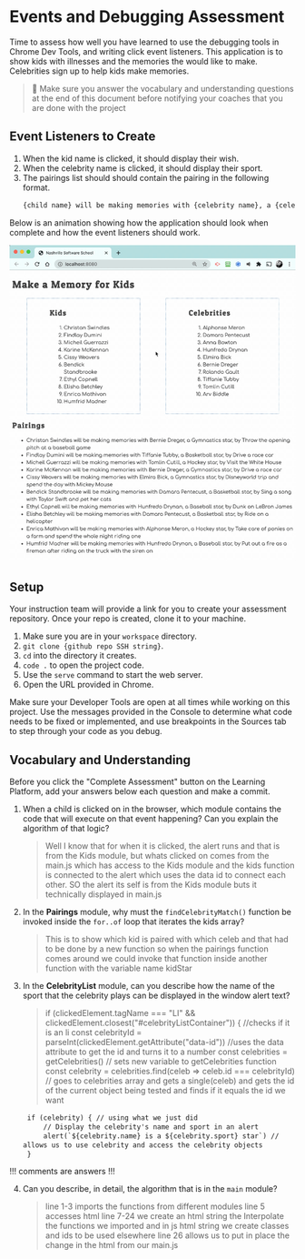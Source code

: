 # Events and Debugging Assessment

Time to assess how well you have learned to use the debugging tools in Chrome Dev Tools, and writing click event listeners. This application is to show kids with illnesses and the memories the would like to make. Celebrities sign up to help kids make memories.

> 🧨 Make sure you answer the vocabulary and understanding questions at the end of this document before notifying your coaches that you are done with the project

## Event Listeners to Create

1. When the kid name is clicked, it should display their wish.
1. When the celebrity name is clicked, it should display their sport.
1. The pairings list should should contain the pairing in the following format.
    ```html
    {child name} will be making memories with {celebrity name}, a {celebrity sport} star, by {child wish}
    ```

Below is an animation showing how the application should look when complete and how the event listeners should work.

<img src="./images/debugging-events-assessment.gif" width="700px">

## Setup

Your instruction team will provide a link for you to create your assessment repository. Once your repo is created, clone it to your machine.

1. Make sure you are in your `workspace` directory.
1. `git clone {github repo SSH string}`.
1. `cd` into the directory it creates.
1. `code .` to open the project code.
1. Use the `serve` command to start the web server.
1. Open the URL provided in Chrome.

Make sure your Developer Tools are open at all times while working on this project. Use the messages provided in the Console to determine what code needs to be fixed or implemented, and use breakpoints in the Sources tab to step through your code as you debug.

## Vocabulary and Understanding

Before you click the "Complete Assessment" button on the Learning Platform, add your answers below each question and make a commit.

1. When a child is clicked on in the browser, which module contains the code that will execute on that event happening? Can you explain the algorithm of that logic?
   > Well I know that for when it is clicked, the alert runs and that is from the Kids module, but whats clicked on comes from the main.js which has access to the Kids module and the kids function is connected to the alert which uses the data id to connect each other. SO the alert its self is from the Kids module buts it technically displayed in main.js

2. In the **Pairings** module, why must the `findCelebrityMatch()` function be invoked inside the `for..of` loop that iterates the kids array?
   > This is to show which kid is paired with which celeb and that had to be done by a new function so when the pairings function comes around we could invoke that function inside another function with the variable name kidStar

3. In the **CelebrityList** module, can you describe how the name of the sport that the celebrity plays can be displayed in the window alert text?
   >  if (clickedElement.tagName === "LI" && clickedElement.closest("#celebrityListContainer")) {  //checks if it is an li 
        const celebrityId = parseInt(clickedElement.getAttribute("data-id")) //uses the data attribute to get the id and turns it to a number
        const celebrities = getCelebrities() //  sets new variable to getCelebrities function
        const celebrity = celebrities.find(celeb => celeb.id === celebrityId) // goes to celebrities array and gets a single(celeb) and gets the id of the current object being tested and finds if it equals the id we want

        if (celebrity) { // using what we just did
            // Display the celebrity's name and sport in an alert
            alert(`${celebrity.name} is a ${celebrity.sport} star`) // allows us to use celebrity and access the celebrity objects
        }
!!! comments are answers !!!


4. Can you describe, in detail, the algorithm that is in the `main` module?
   > line 1-3 imports the functions from different modules
   line 5 accesses html
   line 7-24 we create an html string the Interpolate the functions we imported and in js html string we create classes and ids to be used elsewhere
   line 26 allows us to put in place the change in the html from our main.js